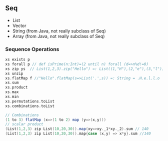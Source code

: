 ## Seq
* List
* Vector
* String (from Java, not really subclass of Seq)
* Array (from Java, not really subclass of Seq)

### Sequence Operations
```scala
xs exists p
xs forall p // def isPrime(n:Int)=(2 until n) forall (d=>n%d!=0)
xs zip ys  // List(1,2,3).zip("Hello") =: List((1,"H"),(2,"e"),(3,"l"))
xs unzip
xs.flatMap f //"Hello".flatMap(s=>List('.',s)) =: String = .H.e.l.l.o
xs.sum
xs.product
xs.max
xs.min
xs.permutations.toList
xs.combinations.toList

// Combinations
(1 to 3) flatMap (x=>(1 to 2) map (y=>(x,y)))
// scalar product
(List(1,2,3) zip List(10,20,30)).map(xy=>xy._1*xy._2).sum // 140
(List(1,2,3) zip List(10,20,30)).map{case (x,y) => x*y}.sum //140
```
